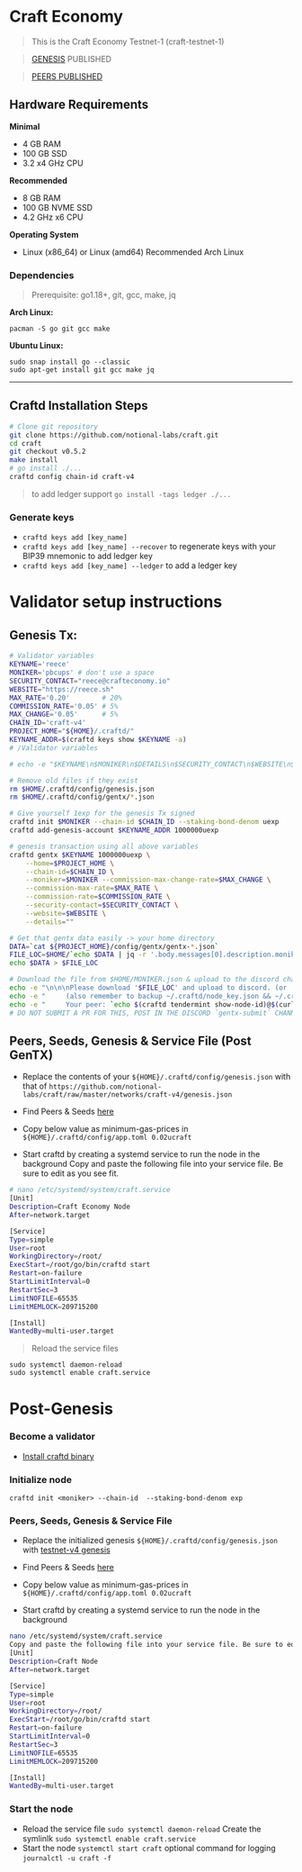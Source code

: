 # Craft Economy

>This is the Craft Economy Testnet-1 (craft-testnet-1)

>[GENESIS](https://github.com/notional-labs/craft/raw/master/networks/craft-v4/genesis.json) PUBLISHED

>[PEERS PUBLISHED](https://hackmd.io/YsZv1UXeRHOsJUH-Mkrfvw)

## Hardware Requirements
**Minimal**
* 4 GB RAM
* 100 GB SSD
* 3.2 x4 GHz CPU

**Recommended**
* 8 GB RAM
* 100 GB NVME SSD
* 4.2 GHz x6 CPU 

**Operating System**
* Linux (x86_64) or Linux (amd64) Recommended Arch Linux

### Dependencies
>Prerequisite: go1.18+, git, gcc, make, jq

**Arch Linux:** 
```
pacman -S go git gcc make
```

**Ubuntu Linux:** 
```
sudo snap install go --classic
sudo apt-get install git gcc make jq
```

---

## Craftd Installation Steps

```bash
# Clone git repository
git clone https://github.com/notional-labs/craft.git
cd craft
git checkout v0.5.2
make install
# go install ./...
craftd config chain-id craft-v4
```
> to add ledger support `go install -tags ledger ./...`

### Generate keys
* `craftd keys add [key_name]`
* `craftd keys add [key_name] --recover` to regenerate keys with your BIP39 mnemonic
to add ledger key
* `craftd keys add [key_name] --ledger` to add a ledger key 

# Validator setup instructions
## Genesis Tx:
```bash
# Validator variables
KEYNAME='reece'
MONIKER='pbcups' # don't use a space
SECURITY_CONTACT="reece@crafteconomy.io"
WEBSITE="https://reece.sh"
MAX_RATE='0.20'        # 20%
COMMISSION_RATE='0.05' # 5%
MAX_CHANGE='0.05'      # 5%
CHAIN_ID='craft-v4'
PROJECT_HOME="${HOME}/.craftd/"
KEYNAME_ADDR=$(craftd keys show $KEYNAME -a)
# /Validator variables

# echo -e "$KEYNAME\n$MONIKER\n$DETAILS\n$SECURITY_CONTACT\n$WEBSITE\n$MAX_RATE\n$COMMISSION_RATE\n$MAX_CHANGE\n$CHAIN_ID\n$HOME_DIR\n$KEYNAME_ADDR"

# Remove old files if they exist
rm $HOME/.craftd/config/genesis.json
rm $HOME/.craftd/config/gentx/*.json

# Give yourself 1exp for the genesis Tx signed
craftd init $MONIKER --chain-id $CHAIN_ID --staking-bond-denom uexp
craftd add-genesis-account $KEYNAME_ADDR 1000000uexp

# genesis transaction using all above variables
craftd gentx $KEYNAME 1000000uexp \
    --home=$PROJECT_HOME \
    --chain-id=$CHAIN_ID \
    --moniker=$MONIKER --commission-max-change-rate=$MAX_CHANGE \
    --commission-max-rate=$MAX_RATE \
    --commission-rate=$COMMISSION_RATE \
    --security-contact=$SECURITY_CONTACT \
    --website=$WEBSITE \
    --details=""

# Get that gentx data easily -> your home directory
DATA=`cat ${PROJECT_HOME}/config/gentx/gentx-*.json`
FILE_LOC=$HOME/`echo $DATA | jq -r '.body.messages[0].description.moniker'`.json
echo $DATA > $FILE_LOC

# Download the file from $HOME/MONIKER.json & upload to the discord channel
echo -e "\n\n\nPlease download '$FILE_LOC' and upload to discord. (or 'cat $FILE_LOC', copy paste send -> discord)"
echo -e "     (also remember to backup ~/.craftd/node_key.json && ~/.craftd/priv_validator_key.json)\n"
echo -e "     Your peer: `echo $(craftd tendermint show-node-id)@$(curl -s ifconfig.me):26656`"
# DO NOT SUBMIT A PR FOR THIS, POST IN THE DISCORD `gentx-submit` CHANNEL THANK YOU!
```

## Peers, Seeds, Genesis & Service File (Post GenTX)
* Replace the contents of your `${HOME}/.craftd/config/genesis.json` with that of `https://github.com/notional-labs/craft/raw/master/networks/craft-v4/genesis.json`
<!-- `https://github.com/notional-labs/craft/raw/master/networks/craft-v4/genesis.json` -->

* Find Peers & Seeds [here](https://hackmd.io/YsZv1UXeRHOsJUH-Mkrfvw)

* Copy below value as minimum-gas-prices in `${HOME}/.craftd/config/app.toml
0.02ucraft`

* Start craftd by creating a systemd service to run the node in the background
Copy and paste the following file into your service file. Be sure to edit as you see fit.
```bash
# nano /etc/systemd/system/craft.service
[Unit]
Description=Craft Economy Node
After=network.target

[Service]
Type=simple
User=root
WorkingDirectory=/root/
ExecStart=/root/go/bin/craftd start
Restart=on-failure
StartLimitInterval=0
RestartSec=3
LimitNOFILE=65535
LimitMEMLOCK=209715200

[Install]
WantedBy=multi-user.target
```
>Reload the service files 
```
sudo systemctl daemon-reload
sudo systemctl enable craft.service
```

# Post-Genesis
### Become a validator
* [Install craftd binary](https://github.com/notional-labs/craft/tree/master/networks/craft-v4#craftd-installation-steps)

### Initialize node
`craftd init <moniker> --chain-id  --staking-bond-denom exp`
### Peers, Seeds, Genesis & Service File
* Replace the initialized genesis `${HOME}/.craftd/config/genesis.json` with [testnet-v4 genesis](https://github.com/notional-labs/craft/raw/master/networks/craft-v4/genesis.json) 

* Find Peers & Seeds [here](https://hackmd.io/YsZv1UXeRHOsJUH-Mkrfvw)

* Copy below value as minimum-gas-prices in `${HOME}/.craftd/config/app.toml
0.02ucraft`

* Start craftd by creating a systemd service to run the node in the background
```bash
nano /etc/systemd/system/craft.service
Copy and paste the following file into your service file. Be sure to edit as you see fit.
[Unit]
Description=Craft Node
After=network.target

[Service]
Type=simple
User=root
WorkingDirectory=/root/
ExecStart=/root/go/bin/craftd start
Restart=on-failure
StartLimitInterval=0
RestartSec=3
LimitNOFILE=65535
LimitMEMLOCK=209715200

[Install]
WantedBy=multi-user.target
```

### Start the node
* Reload the service file `sudo systemctl daemon-reload` Create the symlinlk `sudo systemctl enable craft.service`
* Start the node `systemctl start craft` optional command for logging `journalctl -u craft -f`

